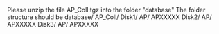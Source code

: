 Please unzip the file AP_Coll.tgz into the folder "database"
The folder structure should be
database/
        AP_Coll/
                Disk1/
                      AP/
                         APXXXXX
                Disk2/
                      AP/
                         APXXXXX
                Disk3/
                      AP/
                         APXXXXX
